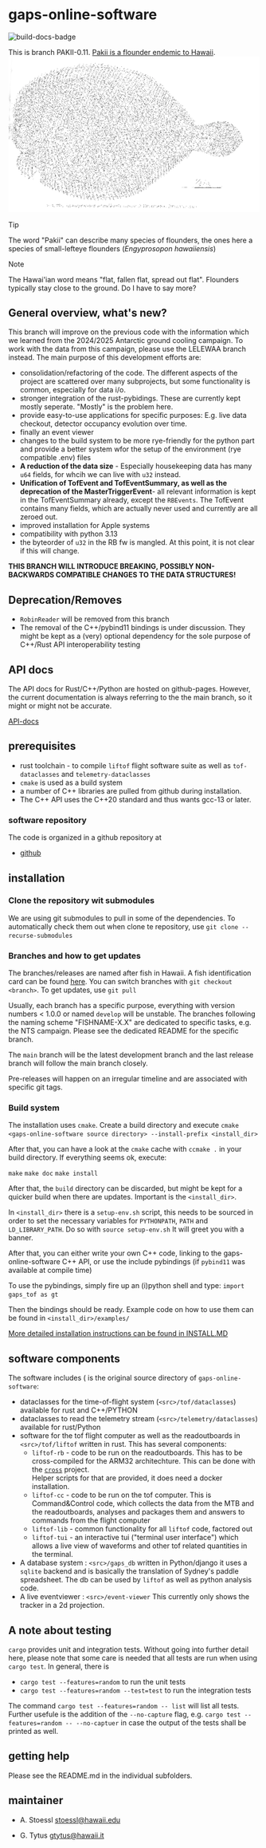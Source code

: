 # gaps-online-software

![build-docs-badge](https://github.com/GAPS-Collab/gaps-online-software/workflows/BuildBot/badge.svg)

This is branch PAKII-0.11. [Pakii is a flounder endemic to Hawaii](https://www.inaturalist.org/guide_taxa/2297560).
![pakii](resources/assets/pakii-transparent.webp)

>[!TIP] 
>The word "Pakii" can describe many species of flounders, the ones here a species of small-lefteye flounders (_Engyprosopon hawaiiensis_)

>[!NOTE]
>The Hawai'ian word means "flat, fallen flat, spread out flat". Flounders typically stay close to the ground. Do I have to say more? 

## General overview, what's new?

This branch will improve on the previous code with the information which we learned from the 2024/2025 Antarctic ground cooling campaign. To work with the data from this campaign, please use the LELEWAA branch instead.
The main purpose of this development efforts are:

* consolidation/refactoring of the code. The different aspects of the project are scattered over many subprojects, but some functionality is common, especially for data i/o. 
* stronger integration of the rust-pybidings. These are currently kept mostly seperate. "Mostly" is the problem here.
* provide easy-to-use applications for specific purposes: E.g. live data checkout, detector occupancy evolution over time.  
* finally an event viewer
* changes to the build system to be more rye-friendly for the python part and provide a better system wfor the setup of the environment (rye compatible .env) files
* **A reduction of the data size** - Especially housekeeping data has many `u64` fields, for whcih we can live with `u32` instead.
* **Unification of TofEvent and TofEventSummary, as well as the deprecation of the MasterTriggerEvent**- all relevant information is kept in the TofEventSummary already, except the `RBEvents`. The TofEvent contains many fields, which are actually never used and currently are all zeroed out.   
* improved installation for Apple systems
* compatibility with python 3.13
* the byteorder of `u32` in the RB fw is mangled. At this point, it is not clear if this will change.  

**THIS BRANCH WILL INTRODUCE BREAKING, POSSIBLY NON-BACKWARDS COMPATIBLE CHANGES TO THE DATA STRUCTURES!** 

## Deprecation/Removes

* `RobinReader` will be removed from this branch
* The removal of the C++/pybind11 bindings is under discussion. They might be kept as a (very) optional dependency for the sole purpose of C++/Rust API interoperability testing 

## API docs 

The API docs for Rust/C++/Python are hosted on github-pages. However, the current documentation is
always referring to the the main branch, so it might or might not be accurate.

[API-docs](https://gaps-collab.github.io/gaps-online-software/)

## prerequisites

* rust toolchain - to compile `liftof` flight software suite as well as
  `tof-dataclasses` and `telemetry-dataclasses` 
* `cmake` is used as a build system
*  a number of C++ libraries are pulled from github during installation.
* The C++ API uses the C++20 standard and thus wants gcc-13 or later.

### software repository

The code is organized in a github repository at 
* [github](https://github.com/GAPS-Collab/gaps-online-software)

## installation

### Clone the repository wit submodules

We are using git submodules to pull in some of the dependencies.
To automatically check them out when clone te repository, use
`git clone --recurse-submodules`

### Branches and how to get updates

The branches/releases are named after fish in Hawaii. A fish 
identification card can be found [here](https://www.honolulu.gov/rep/site/dpr/dpr_docs/hbep_fish_id_card.pdf).
You can switch branches with `git checkout <branch>`. To get updates, use `git pull`

Usually, each branch has a specific purpose, everything with version numbers < 1.0.0 or 
named `develop`  will be unstable.
The branches following the naming scheme "FISHNAME-X.X" are dedicated to specific tasks, 
e.g. the NTS campaign. Please see the dedicated README for the specific branch.

The `main` branch will be the latest development branch and the last release branch will follow the 
main branch closely.  

Pre-releases will happen on an irregular timeline and are associated with specific git tags.

### Build system

The installation uses `cmake`. Create a build directory and execute
`cmake <gaps-online-software source directory> --install-prefix <install_dir>`

After that, you can have a look at the `cmake` cache with 
`ccmake .` in your build directory. If everything seems ok, execute:

`make`
`make doc`
`make install`

After that, the `build` directory can be discarded, but might be kept for 
a quicker build when there are updates. Important is the `<install_dir>`.

In `<install_dir>` there is a `setup-env.sh` script, this needs to be sourced 
in order to set the necessary variables for `PYTHONPATH`, `PATH` and `LD_LIBRARY_PATH`.
Do so with 
`source setup-env.sh`
It will greet you with a banner.

After that, you can either write your own C++ code, linking to the gaps-online-software
C++ API, or use the include pybindings (if `pybind11` was available at compile time)

To use the pybindings, simply fire up an (i)python shell and type:
`import gaps_tof as gt`

Then the bindings should be ready. Example code on how to use them can be found in 
`<install_dir>/examples/`

[More detailed installation instructions can be found in INSTALL.MD](INSTALL.md)

## software components

The software includes (<src> is the original source directory of `gaps-online-software`:

- dataclasses for the time-of-flight system (`<src>/tof/dataclasses`) available for rust 
  and C++/PYTHON
- dataclasses to read the telemetry stream (`<src>/telemetry/dataclasses`) available for rust/Python
- software for the tof flight computer as well as the readoutboards in 
  `<src>/tof/liftof` written in rust. This has several components:
  - `liftof-rb` - code to be run on the readoutboards. This has to be cross-compiled for 
    the ARM32 architechture. This can be done with the [`cross`](https://github.com/cross-rs/cross) project.  
    Helper scripts for that are provided, it does need a docker installation.
  - `liftof-cc` - code to be run on the tof computer. This is Command&Control code, which collects the data 
    from the MTB and the readoutboards, analyses and packages them and answers to commands from the flight 
    computer
  - `liftof-lib` - common functionality for all `liftof` code, factored out
  - `liftof-tui` - an interactive tui ("terminal user interface") which allows a live view of waveforms and 
                   other tof related quantities in the terminal.
- A database system : `<src>/gaps_db` written in Python/django it uses a `sqlite` backend and is basically the 
                      translation of Sydney's paddle spreadsheet. The db can be used by `liftof` as well 
                      as python analysis code.
- A live eventviewer : `<src>/event-viewer` This currently only shows the tracker in a 2d projection.

## A note about testing

`cargo` provides unit and integration tests. Without going into further detail here,
please note that some care is needed that all tests are run when using `cargo test`. 
In general, there is 

* `cargo test --features=random` to run the unit tests
* `cargo test --features=random --test=test` to run the integration tests

The command `cargo test --features=random -- list` will list all tests. Further usefule
is the addition of the `--no-capture` flag, e.g. `cargo test --features=random -- --no-captuer` in case the output of the tests shall be printed as well.

## getting help

Please see the README.md in the individual subfolders. 

## maintainer

* A. Stoessl <stoessl@hawaii.edu>

* G. Tytus <gtytus@hawaii.it>
